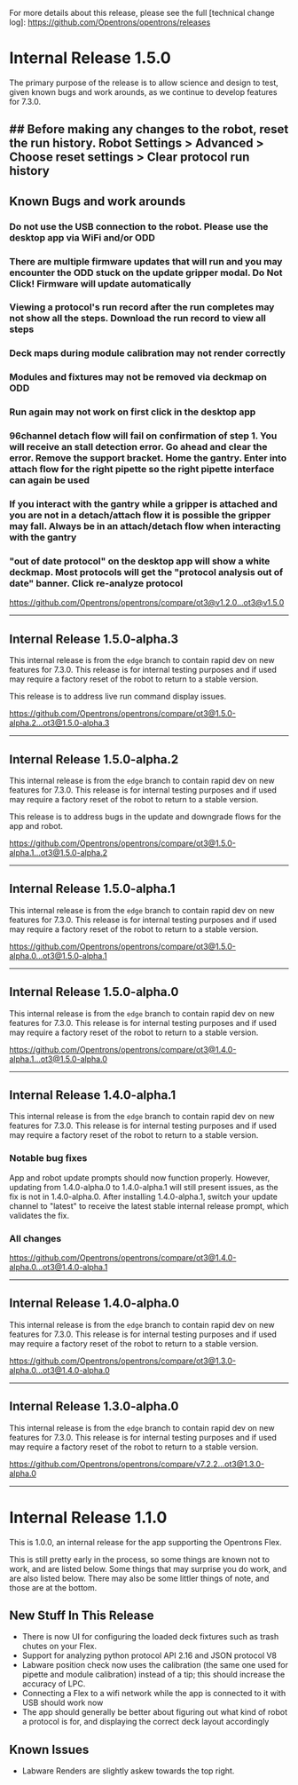 For more details about this release, please see the full [technical change log]: https://github.com/Opentrons/opentrons/releases

# Internal Release 1.5.0

The primary purpose of the release is to allow science and design to test, given known bugs and work arounds, as we continue to develop features for 7.3.0.

## ## Before making any changes to the robot, reset the run history. Robot Settings > Advanced > Choose reset settings > Clear protocol run history

## Known Bugs and work arounds

### Do not use the USB connection to the robot. Please use the desktop app via WiFi and/or ODD

### There are multiple firmware updates that will run and you may encounter the ODD stuck on the update gripper modal. Do Not Click! Firmware will update automatically

### Viewing a protocol's run record after the run completes may not show all the steps. Download the run record to view all steps

### Deck maps during module calibration may not render correctly

### Modules and fixtures may not be removed via deckmap on ODD

### Run again may not work on first click in the desktop app

### 96channel detach flow will fail on confirmation of step 1. You will receive an stall detection error. Go ahead and clear the error. Remove the support bracket. Home the gantry. Enter into attach flow for the right pipette so the right pipette interface can again be used

### If you interact with the gantry while a gripper is attached and you are not in a detach/attach flow it is possible the gripper may fall. Always be in an attach/detach flow when interacting with the gantry

### "out of date protocol" on the desktop app will show a white deckmap. Most protocols will get the "protocol analysis out of date" banner. Click re-analyze protocol

<https://github.com/Opentrons/opentrons/compare/ot3@v1.2.0...ot3@v1.5.0>

---

## Internal Release 1.5.0-alpha.3

This internal release is from the `edge` branch to contain rapid dev on new features for 7.3.0. This release is for internal testing purposes and if used may require a factory reset of the robot to return to a stable version.

This release is to address live run command display issues.

<https://github.com/Opentrons/opentrons/compare/ot3@1.5.0-alpha.2...ot3@1.5.0-alpha.3>

---

## Internal Release 1.5.0-alpha.2

This internal release is from the `edge` branch to contain rapid dev on new features for 7.3.0. This release is for internal testing purposes and if used may require a factory reset of the robot to return to a stable version.

This release is to address bugs in the update and downgrade flows for the app and robot.

<https://github.com/Opentrons/opentrons/compare/ot3@1.5.0-alpha.1...ot3@1.5.0-alpha.2>

---

## Internal Release 1.5.0-alpha.1

This internal release is from the `edge` branch to contain rapid dev on new features for 7.3.0. This release is for internal testing purposes and if used may require a factory reset of the robot to return to a stable version.

<https://github.com/Opentrons/opentrons/compare/ot3@1.5.0-alpha.0...ot3@1.5.0-alpha.1>

---

## Internal Release 1.5.0-alpha.0

This internal release is from the `edge` branch to contain rapid dev on new features for 7.3.0. This release is for internal testing purposes and if used may require a factory reset of the robot to return to a stable version.

<https://github.com/Opentrons/opentrons/compare/ot3@1.4.0-alpha.1...ot3@1.5.0-alpha.0>

---

## Internal Release 1.4.0-alpha.1

This internal release is from the `edge` branch to contain rapid dev on new features for 7.3.0. This release is for internal testing purposes and if used may require a factory reset of the robot to return to a stable version.

### Notable bug fixes

App and robot update prompts should now function properly. However, updating from 1.4.0-alpha.0 to 1.4.0-alpha.1 will still present issues, as the fix is not in 1.4.0-alpha.0. After installing 1.4.0-alpha.1, switch your update channel to "latest" to receive the latest stable internal release prompt, which validates the fix.

### All changes

<https://github.com/Opentrons/opentrons/compare/ot3@1.4.0-alpha.0...ot3@1.4.0-alpha.1>

---

## Internal Release 1.4.0-alpha.0

This internal release is from the `edge` branch to contain rapid dev on new features for 7.3.0. This release is for internal testing purposes and if used may require a factory reset of the robot to return to a stable version.

<https://github.com/Opentrons/opentrons/compare/ot3@1.3.0-alpha.0...ot3@1.4.0-alpha.0>

---

## Internal Release 1.3.0-alpha.0

This internal release is from the `edge` branch to contain rapid dev on new features for 7.3.0. This release is for internal testing purposes and if used may require a factory reset of the robot to return to a stable version.

<https://github.com/Opentrons/opentrons/compare/v7.2.2...ot3@1.3.0-alpha.0>

---

# Internal Release 1.1.0

This is 1.0.0, an internal release for the app supporting the Opentrons Flex.

This is still pretty early in the process, so some things are known not to work, and are listed below. Some things that may surprise you do work, and are also listed below. There may also be some littler things of note, and those are at the bottom.


## New Stuff In This Release

- There is now UI for configuring the loaded deck fixtures such as trash chutes on your Flex.
- Support for analyzing python protocol API 2.16 and JSON protocol V8
- Labware position check now uses the calibration (the same one used for pipette and module calibration) instead of a tip; this should increase the accuracy of LPC.
- Connecting a Flex to a wifi network while the app is connected to it with USB should work now
- The app should generally be better about figuring out what kind of robot a protocol is for, and displaying the correct deck layout accordingly

## Known Issues

- Labware Renders are slightly askew towards the top right.

